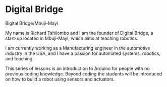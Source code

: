 # Digital Bridge
Bigital Bridge/Mbuji-Mayi

My name is Richard Tshilombo and I am the founder of Digital Bridge, a start-up located in Mbuji-Mayi, which aims at teaching robotics.

I am currently working as a Manufacturing engineer in the automotive industry in the USA, and I have a passion for automated systems, robotics, and teaching.

This series of lessons is an introduction to Arduino for people with no previous coding knowledge.  Beyond coding the students will be introduced on how to build a robot using sensors and actuators.
![]()
